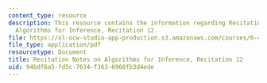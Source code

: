 ```yaml
---
content_type: resource
description: This resource contains the information regarding Recitation Notes on
  Algorithms for Inference, Recitation 12.
file: https://ol-ocw-studio-app-production.s3.amazonaws.com/courses/6-438-algorithms-for-inference-fall-2014/94bdf6a5fd5c7634f3636968fb3d4ede_MIT6_438F14_rec12.pdf
file_type: application/pdf
resourcetype: Document
title: Recitation Notes on Algorithms for Inference, Recitation 12
uid: 94bdf6a5-fd5c-7634-f363-6968fb3d4ede
---
```


